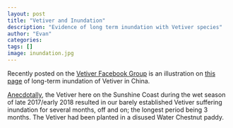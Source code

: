 ```yaml
---
layout: post
title: "Vetiver and Inundation"
description: "Evidence of long term inundation with Vetiver species"
author: "Evan"
categories: 
tags: []
image: inundation.jpg
---
```

Recently posted on the [Vetiver Facebook Group](https://www.facebook.com/groups/vetivernetwork/permalink/10156671259142760/) is an illustration on [this page](http://www.vetiver.org/CHN%20Draw%20down/china%20paper3.htm) of long-term inundation of Vetiver in China.

<a href="https://www.facebook.com/groups/vetivernetwork/permalink/10155820032967760/" target="_blank">Anecdotally</a>, the Vetiver here on the Sunshine Coast during the wet season of late 2017/early 2018 resulted in our barely established Vetiver suffering inundation for several months, off and on; the longest period being 3 months. The Vetiver had been planted in a disused Water Chestnut paddy.